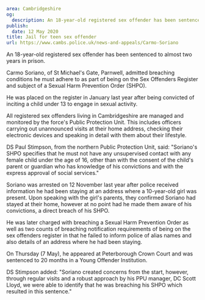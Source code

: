 ```yaml
area: Cambridgeshire
og:
  description: An 18-year-old registered sex offender has been sentenced to almost two years in prison.
publish:
  date: 12 May 2020
title: Jail for teen sex offender
url: https://www.cambs.police.uk/news-and-appeals/Carmo-Soriano
```

An 18-year-old registered sex offender has been sentenced to almost two years in prison.

Carmo Soriano, of St Michael's Gate, Parnwell, admitted breaching conditions he must adhere to as part of being on the Sex Offenders Register and subject of a Sexual Harm Prevention Order (SHPO).

He was placed on the register in January last year after being convicted of inciting a child under 13 to engage in sexual activity.

All registered sex offenders living in Cambridgeshire are managed and monitored by the force's Public Protection Unit. This includes officers carrying out unannounced visits at their home address, checking their electronic devices and speaking in detail with them about their lifestyle.

DS Paul Stimpson, from the northern Public Protection Unit, said: "Soriano's SHPO specifies that he must not have any unsupervised contact with any female child under the age of 16, other than with the consent of the child's parent or guardian who has knowledge of his convictions and with the express approval of social services."

Soriano was arrested on 12 November last year after police received information he had been staying at an address where a 10-year-old girl was present. Upon speaking with the girl's parents, they confirmed Soriano had stayed at their home, however at no point had he made them aware of his convictions, a direct breach of his SHPO.

He was later charged with breaching a Sexual Harm Prevention Order as well as two counts of breaching notification requirements of being on the sex offenders register in that he failed to inform police of alias names and also details of an address where he had been staying.

On Thursday (7 May), he appeared at Peterborough Crown Court and was sentenced to 20 months in a Young Offender Institution.

DS Stimpson added: "Soriano created concerns from the start, however, through regular visits and a robust approach by his PPU manager, DC Scott Lloyd, we were able to identify that he was breaching his SHPO which resulted in this sentence."
